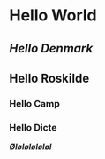 # Hello World
## _Hello Denmark_
## Hello Roskilde
### **Hello Camp**
### **Hello Dicte**
***Øløløløløløl***

